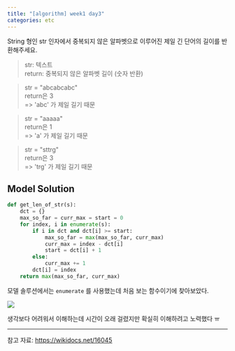 ```yaml
---
title: "[algorithm] week1 day3"
categories: etc
---
```

String 형인 str 인자에서 중복되지 않은 알파벳으로 이루어진 제일 긴 단어의 길이를 반환해주세요.
>str: 텍스트  
return: 중복되지 않은 알파벳 길이 (숫자 반환)

>str = "abcabcabc"  
return은 3  
=> 'abc' 가 제일 길기 때문

>str = "aaaaa"  
return은 1  
=> 'a' 가 제일 길기 때문

>str = "sttrg"  
return은 3  
=> 'trg' 가 제일 길기 때문

## Model Solution
```py
def get_len_of_str(s):
	dct = {}
	max_so_far = curr_max = start = 0
	for index, i in enumerate(s):
		if i in dct and dct[i] >= start:
			max_so_far = max(max_so_far, curr_max)
			curr_max = index - dct[i]
			start = dct[i] + 1
		else:
			curr_max += 1
		dct[i] = index
	return max(max_so_far, curr_max)
```
모델 솔루션에서는 ```enumerate``` 를 사용했는데 처음 보는 함수이기에 찾아보았다.

![](https://user-images.githubusercontent.com/26542094/92996328-c41ced00-f545-11ea-96f1-d85240de4e66.png)

생각보다 어려워서 이해하는데 시간이 오래 걸렸지만 확실히 이해하려고 노력했다 ㅠ

---
참고 자료: https://wikidocs.net/16045